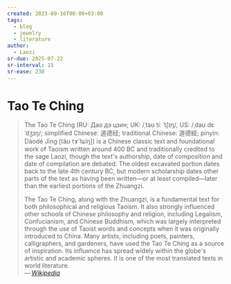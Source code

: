 ```yaml
---
created: 2023-09-16T00:00+03:00
tags:
  - blog
  - jewelry
  - literature
author:
  - Laozi
sr-due: 2025-07-22
sr-interval: 15
sr-ease: 230
---
```


# Tao Te Ching

> The Tao Te Ching (RU: Дао дэ цзин; UK: /ˌtaʊ tiː ˈtʃɪŋ/, US: /ˌdaʊ dɛ ˈdʒɪŋ/; simplified Chinese: 道德经; traditional Chinese: 道德經; pinyin: Dàodé Jīng [tâʊ tɤ̌ tɕíŋ]) is a Chinese classic text and foundational work of Taoism written around 400 BC and traditionally credited to the sage Laozi, though the text's authorship, date of composition and date of compilation are debated. The oldest excavated portion dates back to the late 4th century BC, but modern scholarship dates other parts of the text as having been written—or at least compiled—later than the earliest portions of the Zhuangzi.
>
> The Tao Te Ching, along with the Zhuangzi, is a fundamental text for both philosophical and religious Taoism. It also strongly influenced other schools of Chinese philosophy and religion, including Legalism, Confucianism, and Chinese Buddhism, which was largely interpreted through the use of Taoist words and concepts when it was originally introduced to China. Many artists, including poets, painters, calligraphers, and gardeners, have used the Tao Te Ching as a source of inspiration. Its influence has spread widely within the globe's artistic and academic spheres. It is one of the most translated texts in world literature.\
> — <cite>[Wikipedia](https://en.wikipedia.org/wiki/Tao_Te_Ching)</cite>
